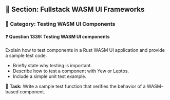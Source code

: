 ## 📘 Section: Fullstack WASM UI Frameworks  
### 🔹 Category: Testing WASM UI Components  
#### ❓ Question 1339: Testing WASM UI components

Explain how to test components in a Rust WASM UI application and provide a sample test code.

- Briefly state why testing is important.
- Describe how to test a component with Yew or Leptos.
- Include a simple unit test example.

🔧 **Task:** Write a sample test function that verifies the behavior of a WASM-based component.
